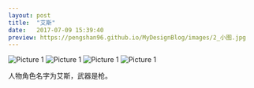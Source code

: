 ```yaml
---
layout: post
title:  "艾斯"
date:   2017-07-09 15:39:40
preview: https://pengshan96.github.io/MyDesignBlog/images/2_小图.jpg
---
```


![Picture 1](https://pengshan96.github.io/MyDesignBlog/images/2_大图_01.jpg)
![Picture 1](https://pengshan96.github.io/MyDesignBlog/images/2_大图_02.jpg)
![Picture 1](https://pengshan96.github.io/MyDesignBlog/images/2_大图_03.jpg)
![Picture 1](https://pengshan96.github.io/MyDesignBlog/images/2_大图_04.jpg)

人物角色名字为艾斯，武器是枪。